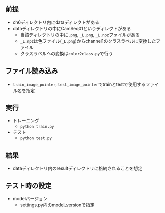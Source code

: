 ## 前提
- ch6ディレクトリ内にdataディレクトがある
- dataディレクトリの中にCamSeq01というディレクトがある
    - 当該ディレクトリの中に`.png`, `_L.png`, `_L.npz`ファイルがある
    - `_L.npz`は色ファイル(`_L.png`)からchannel1のクラスラベルに変換したファイル
    - クラスラベルへの変換は`color2class.py`で行う

## ファイル読み込み
- `train_image_pointer`, `test_image_pointer`でtrainとtestで使用するファイル名を指定

## 実行
- トレーニング
    - `python train.py`
- テスト
    - `python test.py`

## 結果
- dataディレクトリ内のresultディレクトリに格納されることを想定

## テスト時の設定
- modelバージョン
    - settings.py内のmodel_versionで指定
